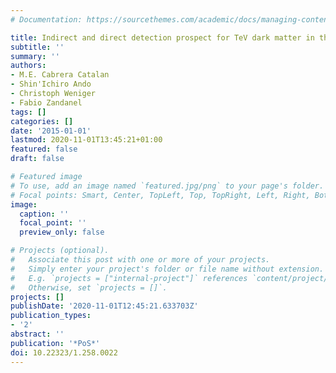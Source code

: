 ```yaml
---
# Documentation: https://sourcethemes.com/academic/docs/managing-content/

title: Indirect and direct detection prospect for TeV dark matter in the MSSM-9
subtitle: ''
summary: ''
authors:
- M.E. Cabrera Catalan
- Shin'Ichiro Ando
- Christoph Weniger
- Fabio Zandanel
tags: []
categories: []
date: '2015-01-01'
lastmod: 2020-11-01T13:45:21+01:00
featured: false
draft: false

# Featured image
# To use, add an image named `featured.jpg/png` to your page's folder.
# Focal points: Smart, Center, TopLeft, Top, TopRight, Left, Right, BottomLeft, Bottom, BottomRight.
image:
  caption: ''
  focal_point: ''
  preview_only: false

# Projects (optional).
#   Associate this post with one or more of your projects.
#   Simply enter your project's folder or file name without extension.
#   E.g. `projects = ["internal-project"]` references `content/project/deep-learning/index.md`.
#   Otherwise, set `projects = []`.
projects: []
publishDate: '2020-11-01T12:45:21.633703Z'
publication_types:
- '2'
abstract: ''
publication: '*PoS*'
doi: 10.22323/1.258.0022
---
```

